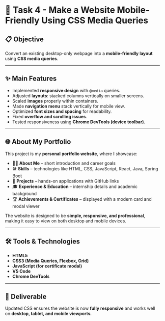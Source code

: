# 📱 Task 4 - Make a Website Mobile-Friendly Using CSS Media Queries

## 📋 Objective
Convert an existing desktop-only webpage into a **mobile-friendly layout** using **CSS media queries**.

---

## ✨ Main Features
- Implemented **responsive design** with `@media` queries.  
- Adjusted **layouts**: stacked columns vertically on smaller screens.  
- Scaled **images** properly within containers.  
- Made **navigation menu** stack vertically for mobile view.  
- Optimized **font sizes and spacing** for readability.  
- Fixed **overflow and scrolling issues**.  
- Tested responsiveness using **Chrome DevTools (device toolbar)**.  

---

## 🌐 About My Portfolio
This project is my **personal portfolio website**, where I showcase:  
- 👨‍💻 **About Me** – short introduction and career goals  
- 🛠️ **Skills** – technologies like HTML, CSS, JavaScript, React, Java, Spring Boot  
- 📂 **Projects** – hands-on applications with GitHub links  
- 🎓 **Experience & Education** – internship details and academic background  
- 🏆 **Achievements & Certificates** – displayed with a modern card and modal viewer  

The website is designed to be **simple, responsive, and professional**, making it easy to view on both desktop and mobile devices.  

---

## 🛠️ Tools & Technologies
- **HTML5**  
- **CSS3 (Media Queries, Flexbox, Grid)**  
- **JavaScript (for certificate modal)**  
- **VS Code**  
- **Chrome DevTools**  

---

## 📂 Deliverable
Updated CSS ensures the website is now **fully responsive** and works well on **desktop, tablet, and mobile viewports**.
